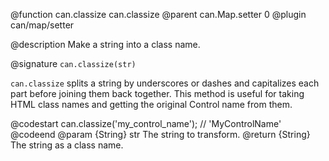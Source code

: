 @function can.classize can.classize
@parent can.Map.setter 0
@plugin can/map/setter

@description Make a string into a class name.

@signature `can.classize(str)`

`can.classize` splits a string by underscores or
dashes and capitalizes each part before joining
them back together. This method is useful for
taking HTML class names and getting the original
Control name from them.

@codestart
can.classize('my_control_name'); // 'MyControlName'
@codeend
@param {String} str The string to transform.
@return {String} The string as a class name.